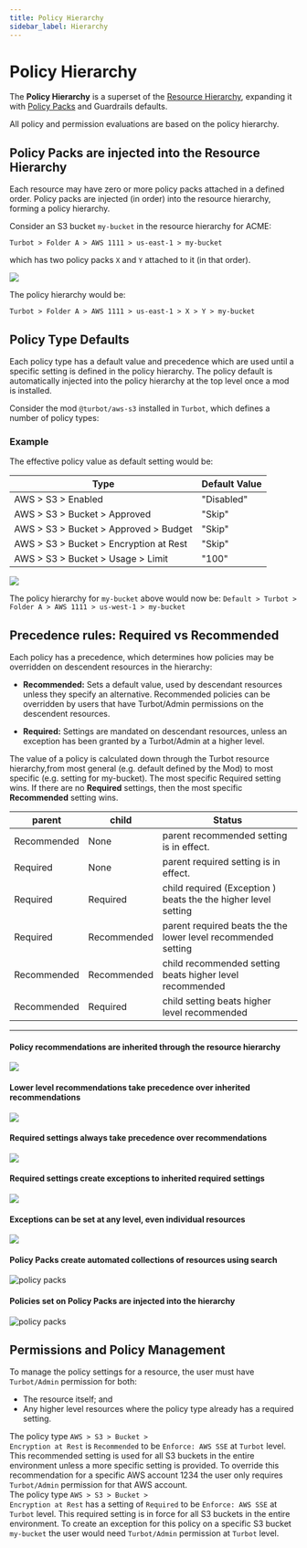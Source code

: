 ```yaml
---
title: Policy Hierarchy
sidebar_label: Hierarchy
---
```


# Policy Hierarchy

The **Policy Hierarchy** is a superset of the
[Resource Hierarchy](concepts/resources/hierarchy), expanding it with
[Policy Packs](concepts/resources/policy-packs) and Guardrails defaults.

All policy and permission evaluations are based on the policy hierarchy.

## Policy Packs are injected into the Resource Hierarchy

Each resource may have zero or more policy packs attached in a defined order.
Policy packs are injected (in order) into the resource hierarchy, forming a
policy hierarchy.

Consider an S3 bucket `my-bucket` in the resource hierarchy for ACME:

`Turbot > Folder A > AWS 1111 > us-east-1 > my-bucket`

which has two policy packs `X` and `Y` attached to it (in that order).

![](/images/docs/guardrails/sf-inject.png)

The policy hierarchy would be:

`Turbot > Folder A > AWS 1111 > us-east-1 > X > Y > my-bucket`

## Policy Type Defaults

Each policy type has a default value and precedence which are used until a
specific setting is defined in the policy hierarchy. The policy default is
automatically injected into the policy hierarchy at the top level once a mod is
installed.

Consider the mod `@turbot/aws-s3` installed in `Turbot`, which defines a number
of policy types:

### Example

The effective policy value as default setting would be:

| Type                                   | Default Value |
| -------------------------------------- | ------------- |
| AWS > S3 > Enabled                     | "Disabled"    |
| AWS > S3 > Bucket > Approved           | "Skip"        |
| AWS > S3 > Bucket > Approved > Budget  | "Skip"        |
| AWS > S3 > Bucket > Encryption at Rest | "Skip"        |
| AWS > S3 > Bucket > Usage > Limit      | "100"         |

![](/images/docs/guardrails/default-policy.png)

The policy hierarchy for `my-bucket` above would now be:
`Default > Turbot > Folder A > AWS 1111 > us-west-1 > my-bucket`

## Precedence rules: Required vs Recommended

Each policy has a precedence, which determines how policies may be overridden on
descendent resources in the hierarchy:

- **Recommended:** Sets a default value, used by descendant resources unless
  they specify an alternative. Recommended policies can be overridden by users
  that have Turbot/Admin permissions on the descendent resources.

- **Required:** Settings are mandated on descendant resources, unless an
  exception has been granted by a Turbot/Admin at a higher level.

The value of a policy is calculated down through the Turbot resource
hierarchy,from most general (e.g. default defined by the Mod) to most specific
(e.g. setting for my-bucket). The most specific Required setting wins. If there
are no **Required** settings, then the most specific **Recommended** setting
wins.

| parent      | child       | Status                                                         |
| ----------- | ----------- | -------------------------------------------------------------- |
| Recommended | None        | parent recommended setting is in effect.                       |
| Required    | None        | parent required setting is in effect.                          |
| Required    | Required    | child required (Exception ) beats the the higher level setting |
| Required    | Recommended | parent required beats the the lower level recommended setting  |
| Recommended | Recommended | child recommended setting beats higher level recommended       |
| Recommended | Required    | child setting beats higher level recommended                   |

---

#### Policy recommendations are inherited through the resource hierarchy

![](/images/docs/guardrails/inherit-1.png)

#### Lower level recommendations take precedence over inherited recommendations

![](/images/docs/guardrails/inherit-2.png)

#### Required settings always take precedence over recommendations

![](/images/docs/guardrails/inherit-3.png)

#### Required settings create exceptions to inherited required settings

![](/images/docs/guardrails/inherit-4.png)

#### Exceptions can be set at any level, even individual resources

![](/images/docs/guardrails/inherit-5.png)

#### Policy Packs create automated collections of resources using search

![policy packs](/images/docs/guardrails/smart-folder.png)

#### Policies set on Policy Packs are injected into the hierarchy

![policy packs](/images/docs/guardrails/smart-folder-2.png)

## Permissions and Policy Management

To manage the policy settings for a resource, the user must have `Turbot/Admin`
permission for both:

- The resource itself; and
- Any higher level resources where the policy type already has a required
  setting.

<div className="example"> The policy type <code>AWS > S3 > Bucket >
Encryption at Rest</code> is <code>Recommended</code> to be <code>Enforce: AWS SSE</code> at <code>Turbot</code>
level. This recommended setting is used for all S3 buckets in the entire
environment unless a more specific setting is provided. To override this recommendation
for a specific AWS account 1234 the user only requires <code>Turbot/Admin</code> permission for that AWS account.
</div>

<div className="example">The policy type <code>AWS > S3 > Bucket >
Encryption at Rest</code> has a setting of <code>Required</code> to be <code>Enforce: AWS SSE</code> at
<code>Turbot</code> level. This required setting is in force for all S3 buckets in the
entire environment. To create an exception for this policy on a specific
S3 bucket <code>my-bucket</code> the user would need <code>Turbot/Admin</code> permission at <code>Turbot</code>
level.
</div>
